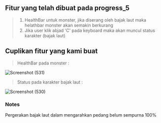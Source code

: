 ## Fitur yang telah dibuat pada progress_5
> 1. HealthBar untuk monster, jika diserang oleh bajak laut maka helathbar monster akan semakin berkurang
> 2. Jika user klik abjad 'C' pada keyboard maka akan muncul status karakter (bajak laut)

## Cuplikan fitur yang kami buat
> HealthBar pada monster : 

![Screenshot (531)](https://user-images.githubusercontent.com/87978863/206144238-c889c51b-4712-4545-b211-68206b635a11.png)

> Status pada karakter bajak laut :

![Screenshot (530)](https://user-images.githubusercontent.com/87978863/206145124-1431c6cb-48ed-4ccb-ab60-bd455cc821c1.png)

### Notes
Pergerakan bajak laut dalam mengarahkan pedang belum sempurna 100% 

